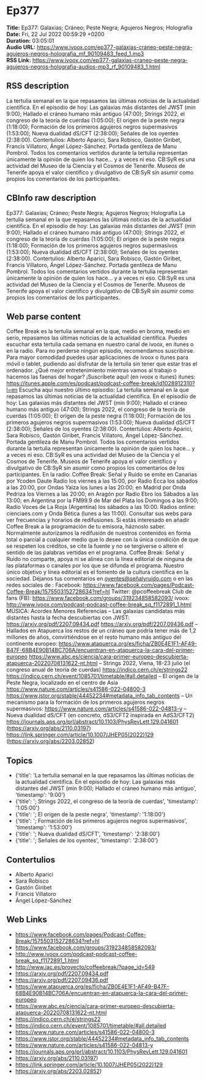 # Ep377  
**Title:** Ep377: Galaxias; Cráneo; Peste Negra; Agujeros Negros; Holografía  
**Date:** Fri, 22 Jul 2022 00:59:29 +0200  
**Duration:** 03:05:01  
**Audio URL:** https://www.ivoox.com/ep377-galaxias-craneo-peste-negra-agujeros-negros-holografia_mf_90109483_feed_1.mp3  
**RSS Link:** https://www.ivoox.com/ep377-galaxias-craneo-peste-negra-agujeros-negros-holografia-audios-mp3_rf_90109483_1.html  

## RSS description
La tertulia semanal en la que repasamos las últimas noticias de la actualidad científica. En el episodio de hoy: Las galaxias más distantes del JWST (min 9:00); Hallado el cráneo humano más antiguo (47:00); Strings 2022, el congreso de la teoría de cuerdas (1:05:00); El origen de la peste negra (1:18:00); Formación de los primeros agujeros negros supermasivos (1:53:00); Nueva dualidad dS/CFT (2:38:00); Señales de los oyentes (2:38:00). Contertulios:  Alberto Aparici, Sara Robisco, Gastón Giribet, Francis Villatoro, Ángel López-Sánchez. Portada gentileza de Manu Pombrol. Todos los comentarios vertidos durante la tertulia representan únicamente la opinión de quien los hace... y a veces ni eso. CB:SyR es una actividad del Museo de la Ciencia y el Cosmos de Tenerife. Museos de Tenerife apoya el valor científico y divulgativo de CB:SyR sin asumir como propios los comentarios de los participantes.

## CBInfo raw description
Ep377: Galaxias; Cráneo; Peste Negra; Agujeros Negros; Holografía
La tertulia semanal en la que repasamos las últimas noticias de la actualidad científica. En el episodio de hoy: Las galaxias más distantes del JWST (min 9:00); Hallado el cráneo humano más antiguo (47:00); Strings 2022, el congreso de la teoría de cuerdas (1:05:00); El origen de la peste negra (1:18:00); Formación de los primeros agujeros negros supermasivos (1:53:00); Nueva dualidad dS/CFT (2:38:00); Señales de los oyentes (2:38:00). Contertulios:  Alberto Aparici, Sara Robisco, Gastón Giribet, Francis Villatoro, Ángel López-Sánchez. Portada gentileza de Manu Pombrol. Todos los comentarios vertidos durante la tertulia representan únicamente la opinión de quien los hace... y a veces ni eso. CB:SyR es una actividad del Museo de la Ciencia y el Cosmos de Tenerife. Museos de Tenerife apoya el valor científico y divulgativo de CB:SyR sin asumir como propios los comentarios de los participantes.


## Web parse content
Coffee Break es la tertulia semanal en la que, medio en broma, medio en serio, repasamos las últimas noticias de la actualidad científica. Puedes escuchar esta tertulia cada semana en nuestro canal de ivoox, en itunes o en la radio. Para no perderse ningún episodio, recomendamos suscribirse. Para mayor comodidad puedes usar aplicaciones de ivoox o itunes para móvil o tablet, pudiendo así disfrutar de la tertulia sin tener que estar tras el ordenador. ¿Qué mejor entretenimiento mientras vamos al trabajo o hacemos las faenas del hogar? ¡Suscríbete aquí! (en ivoox o itunes) itunes: https://itunes.apple.com/es/podcast/podcast-coffee-break/id1028912310?l=en Escucha aquí nuestro último episodio: La tertulia semanal en la que repasamos las últimas noticias de la actualidad científica. En el episodio de hoy: Las galaxias más distantes del JWST (min 9:00); Hallado el cráneo humano más antiguo (47:00); Strings 2022, el congreso de la teoría de cuerdas (1:05:00); El origen de la peste negra (1:18:00); Formación de los primeros agujeros negros supermasivos (1:53:00); Nueva dualidad dS/CFT (2:38:00); Señales de los oyentes (2:38:00). Contertulios: Alberto Aparici, Sara Robisco, Gastón Giribet, Francis Villatoro, Ángel López-Sánchez. Portada gentileza de Manu Pombrol. Todos los comentarios vertidos durante la tertulia representan únicamente la opinión de quien los hace… y a veces ni eso. CB:SyR es una actividad del Museo de la Ciencia y el Cosmos de Tenerife. Museos de Tenerife apoya el valor científico y divulgativo de CB:SyR sin asumir como propios los comentarios de los participantes. En la radio: Coffee Break: Señal y Ruido se emite en Canarias por Ycoden Daute Radio los viernes a las 15:00, por Radio Ecca los sábados a las 20:00, por Ondas Yaiza los lunes a las 20:00; en Madrid por Onda Pedriza los Viernes a las 20:00; en Aragón por Radio Ebro los Sábados a las 13:00; en Argentina por la FM99.9 de Mar del Plata los Domingos a las 9:00; Radio Voces de La Rioja (Argentina) los sábados a las 10:00. Radios online: cienciaes.com y Onda Bética (lunes a las 11:00). Consultar sus webs para ver frecuencias y horarios de redifusiones. Si estás interesado en añadir Coffee Break a la programación de tu emisora, háznoslo saber. Normalmente autorizamos la redifusión de nuestros contenidos en forma total o parcial a cualquier medio que lo desee con la única condición de que se respeten los créditos, se cite la fuente y no se tergiverse o altere el sentido de las palabras vertidas en el programa. Coffee Break: Señal y Ruido no comparte, apoya ni se alinea con la línea editorial de ninguna de las plataformas o canales por los que se difunda el programa. Nuestro único objetivo y línea editorial es el fomento de la cultura científica en la sociedad. Déjanos tus comentarios en oyentes@señalyruido.com o en las redes sociales de : Facebook: https://www.facebook.com/pages/Podcast-Coffee-Break/1575503152728634?ref=hl Twitter: @pcoffeebreak Club de fans (FB): https://www.facebook.com/groups/319234858582093/ ivoox: http://www.ivoox.com/podcast-podcast-coffee-break_sq_f1172891_1.html MÚSICA: Acordes Menores Referencias – Las galaxias candidatas más distantes hasta la fecha descubiertas con JWST: https://arxiv.org/pdf/2207.09434.pdf https://arxiv.org/pdf/2207.09436.pdf – Hallados en Atapuerca los restos de un cráneo que podría tener más de 1,2 millones de años, convirtiéndose en el resto humano más antiguo del continente europeo: https://www.atapuerca.org/es/ficha/ZB0E4E1F1-AF49-B47F-68B4E90B14BC706A/encuentran-en-atapuerca-la-cara-del-primer-europeo https://www.abc.es/ciencia/cara-primer-europeo-descubierta-atapuerca-20220708131622-nt.html – Strings 2022, Viena, 18-23 julio (el congreso anual de teoría de cuerdas) https://indico.cern.ch/e/strings22 https://indico.cern.ch/event/1085701/timetable/#all.detailed – El origen de la Peste Negra, localizado en el centro de Asia https://www.nature.com/articles/s41586-022-04800-3 https://www.jstor.org/stable/44452234#metadata_info_tab_contents – Un mecanismo para la formación de los primeros agujeros negros supermasivos: https://www.nature.com/articles/s41586-022-04813-y – Nueva dualidad dS/CFT (en concreto, dS3/CFT2 inspirada en AdS3/CFT2) https://journals.aps.org/prl/abstract/10.1103/PhysRevLett.129.041601 (https://arxiv.org/abs/2110.03197) https://link.springer.com/article/10.1007/JHEP05(2022)129 (https://arxiv.org/abs/2203.02852)

## Topics
- {'title': 'La tertulia semanal en la que repasamos las últimas noticias de la actualidad científica. En el episodio de hoy: Las galaxias más distantes del JWST (min 9:00); Hallado el cráneo humano más antiguo', 'timestamp': '9:00'}
- {'title': '; Strings 2022, el congreso de la teoría de cuerdas', 'timestamp': '1:05:00'}
- {'title': '; El origen de la peste negra', 'timestamp': '1:18:00'}
- {'title': '; Formación de los primeros agujeros negros supermasivos', 'timestamp': '1:53:00'}
- {'title': '; Nueva dualidad dS/CFT', 'timestamp': '2:38:00'}
- {'title': '; Señales de los oyentes', 'timestamp': '2:38:00'}
## Contertulios
- Alberto Aparici
- Sara Robisco
- Gastón Giribet
- Francis Villatoro
- Ángel López-Sánchez
## Web Links
- https://www.facebook.com/pages/Podcast-Coffee-Break/1575503152728634?ref=hl
- https://www.facebook.com/groups/319234858582093/
- http://www.ivoox.com/podcast-podcast-coffee-break_sq_f1172891_1.html
- http://www.iac.es/proyecto/coffeebreak/?page_id=549
- https://arxiv.org/pdf/2207.09434.pdf
- https://arxiv.org/pdf/2207.09436.pdf
- https://www.atapuerca.org/es/ficha/ZB0E4E1F1-AF49-B47F-68B4E90B14BC706A/encuentran-en-atapuerca-la-cara-del-primer-europeo
- https://www.abc.es/ciencia/cara-primer-europeo-descubierta-atapuerca-20220708131622-nt.html
- https://indico.cern.ch/e/strings22
- https://indico.cern.ch/event/1085701/timetable/#all.detailed
- https://www.nature.com/articles/s41586-022-04800-3
- https://www.jstor.org/stable/44452234#metadata_info_tab_contents
- https://www.nature.com/articles/s41586-022-04813-y
- https://journals.aps.org/prl/abstract/10.1103/PhysRevLett.129.041601
- https://arxiv.org/abs/2110.03197)
- https://link.springer.com/article/10.1007/JHEP05(2022)129
- https://arxiv.org/abs/2203.02852)